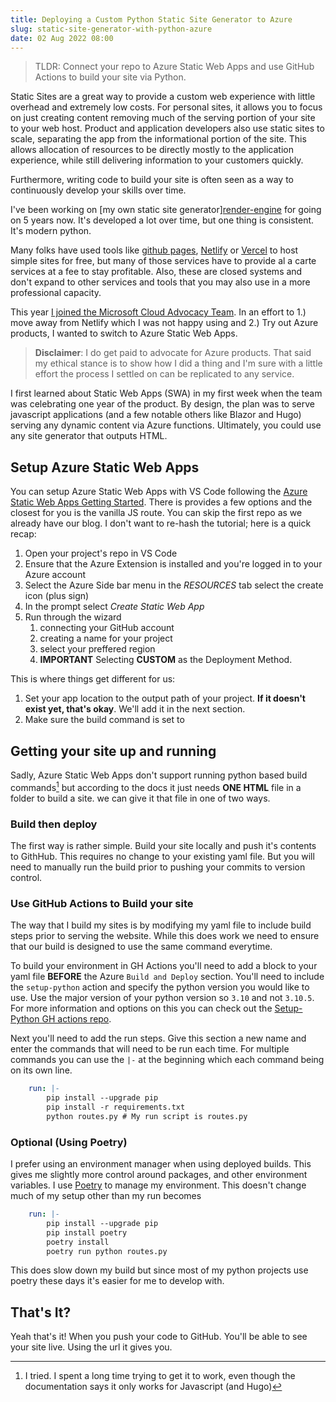```yaml
---
title: Deploying a Custom Python Static Site Generator to Azure 
slug: static-site-generator-with-python-azure
date: 02 Aug 2022 08:00
---
```


> TLDR: Connect your repo to Azure Static Web Apps and use GitHub Actions to build your site via Python.

Static Sites are a great way to provide a custom web experience with little overhead and extremely low costs. For personal sites, it allows you to focus on just creating content removing much of the serving portion of your site to your web host. Product and application developers also use static sites to scale, separating the app from the informational portion of the site. This allows allocation of resources to be directly mostly to the application experience, while still delivering information to your customers quickly.

Furthermore, writing code to build your site is often seen as a way to continuously  develop your skills over time.

I've been working on [my own static site generator][render-engine](SSG) for going on 5 years now. It's developed a lot over time, but one thing is consistent. It's modern python. 

Many folks have used tools like [github pages](https://pages.github.com), [Netlify](https://netlify.com) or [Vercel]() to host simple sites for free, but many of those services have to provide al a carte services at a fee to stay profitable. Also, these are closed systems and don't expand to other services and tools that you may also use in a more professional capacity. 

This year [I joined the Microsoft Cloud Advocacy Team](https://twitter.com/kjaymiller/). In an effort to  1.) move away from Netlify which I was not happy using and 2.) Try out Azure products, I wanted to switch to Azure Static Web Apps.

> **Disclaimer**: I do get paid to advocate for Azure products. That said my ethical stance is to show how I did a thing and I'm sure with a little effort the process I settled on can be replicated to any service.

I first learned about Static Web Apps (SWA) in my first week when the team was celebrating one year of the product. By design, the plan was to serve javascript applications (and a few notable others like Blazor and Hugo) serving any dynamic content via Azure functions. Ultimately, you could use any site generator that outputs HTML.


## Setup Azure Static Web Apps
You can setup Azure Static Web Apps with VS Code following the [Azure Static Web Apps Getting Started](https://docs.microsoft.com/en-us/azure/static-web-apps/getting-started?tabs=vanilla-javascript#install-azure-static-web-apps-extension). There is provides a few options and the closest for you is the vanilla JS route. You can skip the first repo as we already have our blog. I don't want to re-hash the tutorial; here is a quick recap:

1. Open your project's repo in VS Code
2. Ensure that the Azure Extension is installed and you're logged in to your Azure account
3. Select the Azure Side bar menu in the _RESOURCES_ tab select the create icon (plus sign)
4. In the prompt select _Create Static Web App_
5. Run through the wizard
   1. connecting your GitHub account
   2. creating a name for your project
   3. select your preffered region
   4. **IMPORTANT** Selecting **CUSTOM** as the Deployment Method.


This is where things get different for us:
   1. Set your app location to the output path of your project. **If it doesn't exist yet, that's okay**. We'll add it in the next section.
   2. Make sure the build command is set to  

## Getting your site up and running

Sadly, Azure Static Web Apps don't support running python based build commands[^1] but according to the docs it just needs **ONE HTML** file in a folder to build a site. we can give it that file in one of two ways.

### Build then deploy
The first way is rather simple. Build your site locally and push it's contents to GithHub. This requires no change to your existing yaml file. But you will need to manually run the build prior to pushing your commits to version control.

### Use GitHub Actions to Build your site
The way that I build my sites is by modifying my yaml file to include build steps prior to serving the website. While this does work we need to ensure that our build is designed to use the same command everytime.

To build your environment in GH Actions you'll need to add a block to your yaml file **BEFORE** the Azure `Build and Deploy` section. You'll need to include the `setup-python` action and specify the python version you would like to use. Use the major version of your python version so `3.10` and not `3.10.5`. For more information and options on this you can check out the [Setup-Python GH actions repo](https://github.com/actions/setup-python).

Next you'll need to add the run steps. Give this section a new name and enter the commands that will need to be run each time. For multiple commands you can use the `|-` at the beginning which each command being on its own line.

```yaml
    run: |-
        pip install --upgrade pip
        pip install -r requirements.txt
        python routes.py # My run script is routes.py
```


### Optional (Using Poetry)

I prefer using an environment manager when using deployed builds. This gives me slightly more control around packages, and other environment variables. I use [Poetry](https://poetry.eustace.io/) to manage my environment. This doesn't change much of my setup other than my run becomes

```yaml
    run: |- 
        pip install --upgrade pip
        pip install poetry
        poetry install
        poetry run python routes.py
```

This does slow down my build but since most of my python projects use poetry these days it's easier for me to develop with.

## That's It?

Yeah that's it! When you push your code to GitHub. You'll be able to see your site live. Using the url it gives you.



[^1]: I tried. I spent a long time trying to get it to work, even though the documentation says it only works for Javascript (and Hugo)